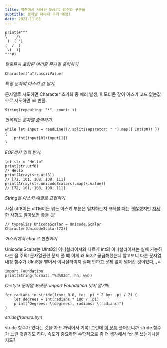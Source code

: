 ```yaml
---
title: 백준에서 사용한 Swift 함수와 구문들
subtitle: 생각날 때마다 추가 예정!
date: 2021-11-01
---
```


```{class="language-swift"}
print(#"""
\    /\
 )  ( ')
(  /  )
 \(__)|
"""#)
```

_탈출문자 포함된 여러줄 문자열 출력하기_

```{class="language-swift"}
Character("a").asciiValue!
```

_특정 문자의 아스키 값 알기._

문자열로 시도하면 Character 초기화 중 에러 발생, 이모티콘 같이 아스키 코드 없는값으로 시도하면 nil 반환.

```{class="language-swift"}
String(repeating: "*", count: i)
```

_반복되는 문자열 출력하기._

```{class="language-swift"}
while let input = readLine()?.split(separator: " ").map({ Int($0)! }) {
    print(input[0]+input[1])
}
```

_EOF까지 입력 받기._

```{class="language-swift"}
let str = "Hello"
print(str.utf8)
// Hello
print(Array(str.utf8))
// [72, 101, 108, 108, 111]
print(Array(str.unicodeScalars).map(\.value))
// [72, 101, 108, 108, 111]
```

_String을 아스키 배열로 표현하기_

사실 utf8이든 utf16이든 뭐든 아스키 부분은 일치하는지 코테볼 때는 괜찮겠지만 [자세한 사항](https://shyi0200.tistory.com/m/28)도 알아보면 좋을 듯!

```{class="language-swift"}
// typealias UnicodeScalar = Unicode.Scalar
Character(UnicodeScalar(72))
```

_아스키에서 char로 변환하기_

Unicode.Scalar는 UInt8의 이니셜라이져와 다르게 Int의 이니셜라이져는 실패 가능하다는 점 주의! 문자열관련 문제 풀 떄 이게 왜 되지? 궁금해했는데 알고보니 다른 문자열 내장 함수가 UInt8을 뱉어서 이니셜라이져 실패 안하고 문제 없이 넘어간 것이었다,,,ㅎ

```{class="language-swift"}
import Foundation
print(String(format: "%d%02d", hh, ww))
```

_C-style 문자열 포맷팅. import Foundation 잊지 말기!!!_

```{class="language-swift"}
for radians in stride(from: 0.0, to: .pi * 2 by: .pi / 2) {
    let degrees = Int(radians * 180 / .pi)
    print("Degrees: \(degrees), radians: \(radians)")
}
```

_stride(from:to:by:)_

stride 함수가 있다는 것을 자꾸 까먹어서 기록! 그런데 [이 문제](https://www.acmicpc.net/problem/1929) 풀어보니까 stride 함수가 느린 것같기도 하다. 속도가 중요하면 수학적으로 좀 더 생각해서 for 문 쓰는게나을지도?
